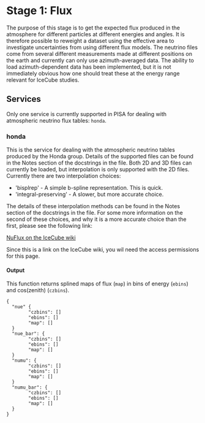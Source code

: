 # Stage 1: Flux

The purpose of this stage is to get the expected flux produced in the atmosphere for different particles at different energies and angles. It is therefore possible to reweight a dataset using the effective area to investigate uncertainties from using different flux models. The neutrino files come from several different measurements made at different positions on the earth and currently can only use azimuth-averaged data. The ability to load azimuth-dependent data has been implemented, but it is not immediately obvious how one should treat these at the energy range relevant for IceCube studies.

## Services

Only one service is currently supported in PISA for dealing with atmospheric neutrino flux tables: `honda`.

### honda

This is the service for dealing with the atmospheric neutrino tables produced by the Honda group. Details of the supported files can be found in the Notes section of the docstrings in the file. Both 2D and 3D files can currently be loaded, but interpolation is only supported with the 2D files. Currently there are two interpolation choices:

* 'bisplrep' - A simple b-spline representation. This is quick.
* 'integral-preserving' - A slower, but more accurate choice.

The details of these interpolation methods can be found in the Notes section of the docstrings in the file. For some more information on the second of these choices, and why it is a more accurate choice than the first, please see the following link:

[NuFlux on the IceCube wiki](https://wiki.icecube.wisc.edu/index.php/NuFlux)

Since this is a link on the IceCube wiki, you wil need the access permissions for this page.

#### Output

This function returns splined maps of flux (`map`) in bins of energy (`ebins`) and cos(zenith) (`czbins`).
```
{
  "nue" {
        "czbins": []
        "ebins": []
        "map": []
  }
  "nue_bar": {
        "czbins": []
        "ebins": []
        "map": []
  }
  "numu": {
        "czbins": []
        "ebins": []
        "map": []
  }
  "numu_bar": {
        "czbins": []
        "ebins": []
        "map": []
  }
}
```

